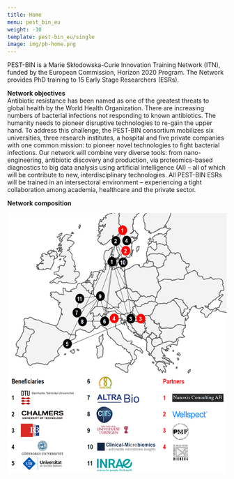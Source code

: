 ```yaml
---
title: Home
menu: pest_bin_eu
weight: -10
template: pest-bin_eu/single
image: img/pb-home.png
---
```

PEST-BIN is a Marie Skłodowska-Curie Innovation Training Network (ITN), funded by the European Commission, Horizon 2020 Program. The Network provides PhD training to 15 Early Stage Researchers (ESRs). 

**Network objectives**  
Antibiotic resistance has been named as one of the greatest threats to global health by the World Health Organization. There are increasing numbers of bacterial infections not responding to known antibiotics. The humanity needs to pioneer disruptive technologies to re-gain the upper hand. To address this challenge, the PEST-BIN consortium mobilizes six universities, three research institutes, a hospital and five private companies with one common mission: to pioneer novel technologies to fight bacterial infections. Our network will combine very diverse tools: from nano-engineering, antibiotic discovery and production, via proteomics-based diagnostics to big data analysis using artificial intelligence (AI) – all of which will be contribute to new, interdisciplinary technologies. All PEST-BIN ESRs will be trained in an intersectoral environment – experiencing a tight collaboration among academia, healthcare and the private sector.



**Network composition**

![](img/pb-home.png)